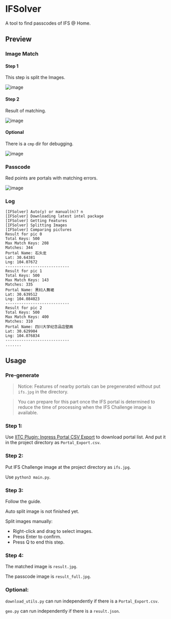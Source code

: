 # IFSolver

A tool to find passcodes of IFS @ Home.

## Preview

### Image Match

#### Step 1

This step is split the Images. 

![image](/doc/result_pre.jpg)

#### Step 2

Result of matching.

![image](/doc/result.jpg)

#### Optional

There is a `cmp` dir for debugging.

![image](/doc/cmp.jpg)

### Passcode

Red points are portals with matching errors.

![image](/doc/result_full.jpg)

### Log

```
[IFSolver] Auto(y) or manual(n)? n
[IFSolver] Downloading latest intel package
[IFSolver] Getting Features
[IFSolver] Splitting Images
[IFSolver] Comparing pictures
Result for pic 0
Total Keys: 500
Max Match Keys: 208
Matches: 344
Portal Name: 石头龙
Lat: 30.64381
Lng: 104.07672
----------------------------
Result for pic 1
Total Keys: 500
Max Match Keys: 143
Matches: 335
Portal Name: 黑妇人舞裙
Lat: 30.639512
Lng: 104.084023
----------------------------
Result for pic 2
Total Keys: 500
Max Match Keys: 400
Matches: 310
Portal Name: 四川大学纪念品店壁画
Lat: 30.629904
Lng: 104.076834
----------------------------
.......
```

## Usage

### Pre-generate

> Notice: Features of nearby portals can be pregenerated without put `ifs.jpg` in the directory. 

> You can prepare for this part once the IFS portal is determined to reduce the time of processing when the IFS Challenge image is available.

### Step 1:

Use [IITC Plugin: Ingress Portal CSV Export](https://github.com/Zetaphor/IITC-Ingress-Portal-CSV-Export) to download portal list. And put it in the project directory as `Portal_Export.csv`.

### Step 2:

Put IFS Challenge image at the project directory as `ifs.jpg`.

Use `python3 main.py`.

### Step 3:

Follow the guide.

Auto split image is not finished yet.

Split images manually:
- Right-click and drag to select images.
- Press Enter to confirm.
- Press Q to end this step.

### Step 4:

The matched image is `result.jpg`.

The passcode image is `result_full.jpg`. 

### Optional:

`download_utils.py` can run independently if there is a `Portal_Export.csv`.

`geo.py` can run independently if there is a `result.json`.
